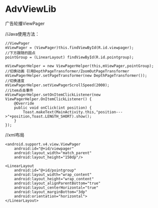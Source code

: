 # AdvViewLib

广告轮播ViewPager

//Java使用方法：

    //ViewPager
    mViewPager = (ViewPager)this.findViewById(R.id.viewpager);
    //下方跟随的圆点
    pointGroup = (LinearLayout) findViewById(R.id.pointgroup);

    mViewPagerHelper = new ViewPagerHelper(this,mViewPager,pointGroup);
    //切换动画 引用DepthPageTransformer/ZoomOutPageTransformer
    mViewPagerHelper.setPageTransformer(new DepthPageTransformer());
    //切换速度
    mViewPagerHelper.setViewPagerScrollSpeed(2000);
    //item点击事件
    mViewPagerHelper.setOnItemClickListener(new ViewPagerHelper.OnItemClickListener() {
        @Override
        public void onClick(int position) {
            Toast.makeText(MainActivity.this,"position--->"+position,Toast.LENGTH_SHORT).show();
        }
    });
//xml布局

    <android.support.v4.view.ViewPager
        android:id="@+id/viewpager"
        android:layout_width="match_parent"
        android:layout_height="150dp"/>

    <LinearLayout
        android:id="@+id/pointgroup"
        android:layout_width="wrap_content"
        android:layout_height="wrap_content"
        android:layout_alignParentBottom="true"
        android:layout_centerHorizontal="true"
        android:layout_marginBottom="3dp"
        android:orientation="horizontal">
    </LinearLayout>
</RelativeLayout>
